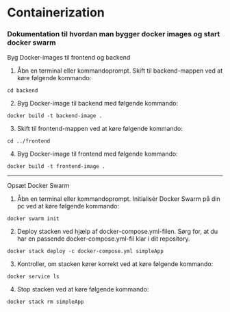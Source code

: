 # Containerization

### Dokumentation til hvordan man bygger docker images og start docker swarm

Byg Docker-images til frontend og backend
 
1. Åbn en terminal eller kommandoprompt.
Skift til backend-mappen ved at køre følgende kommando:
```
cd backend
```
2. Byg Docker-image til backend med følgende kommando:
```
docker build -t backend-image .
```
3. Skift til frontend-mappen ved at køre følgende kommando:
```
cd ../frontend
```
4. Byg Docker-image til frontend med følgende kommando:
```
docker build -t frontend-image .
```
--- 
Opsæt Docker Swarm

1. Åbn en terminal eller kommandoprompt.
Initialisér Docker Swarm på din pc ved at køre følgende kommando:
```
docker swarm init
```
2. Deploy stacken ved hjælp af docker-compose.yml-filen. Sørg for, at du har en passende docker-compose.yml-fil klar i dit repository.
```
docker stack deploy -c docker-compose.yml simpleApp
```
3. Kontroller, om stacken kører korrekt ved at køre følgende kommando:
```
docker service ls
```
4. Stop stacken ved at køre følgende kommando:
```
docker stack rm simpleApp
```